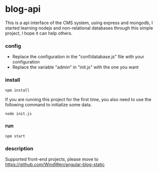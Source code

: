 # blog-api
 
This is a api interface of the CMS system, using express and mongodb, I started learning nodejs and non-relational databases through this simple project, I hope it can help others.

### config
- Replace the configuration in the "conf/database.js" file with your configuration
- Replace the variable "admin" in "init.js" with the one you want

### install
```shell
npm install
```
If you are running this project for the first time, you also need to use the following command to initialize some data.

```shell
node init.js
```

### run
```shell
npm start
```

### description
Supported front-end projects, please move to
https://github.com/WindWen/angular-blog-static
